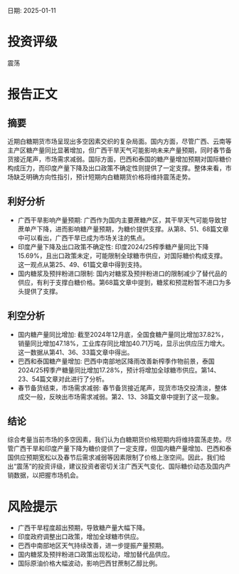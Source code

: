 
日期: 2025-01-11

# 投资评级

震荡

# 报告正文

## 摘要

近期白糖期货市场呈现出多空因素交织的复杂局面。国内方面，尽管广西、云南等主产区糖产量同比显著增加，但广西干旱天气可能影响未来产量预期，同时春节备货接近尾声，市场需求减弱。国际方面，巴西和泰国的糖产量增加预期对国际糖价构成压力，而印度产量下降及出口政策不确定性则提供了一定支撑。整体来看，市场缺乏明确方向性指引，预计短期内白糖期货价格将维持震荡走势。

## 利好分析

* 广西干旱影响产量预期: 广西作为国内主要蔗糖产区，其干旱天气可能导致甘蔗单产下降，进而影响糖产量预期，为糖价提供支撑。从第8、51、68篇文章中可以看出，广西干旱已成为市场关注的焦点。
* 印度产量下降及出口政策不确定性: 印度2024/25榨季糖产量同比下降15.69%，且出口政策未定，可能限制全球糖市供应，对国际糖价构成支撑。这一观点从第25、49、61篇文章中得到支持。
* 国内糖浆及预拌粉进口限制: 国内对糖浆及预拌粉进口的限制减少了替代品的供应，有利于支撑白糖价格。第68篇文章中提到，糖浆和预混粉暂不进口为多头提供了支撑。

## 利空分析

* 国内糖产量同比增加: 截至2024年12月底，全国食糖产量同比增加37.82%，销量同比增加47.18%，工业库存同比增加40.71万吨，显示出供应压力增大。这一数据从第41、36、33篇文章中得出。
* 巴西和泰国糖产量增加: 巴西中南部地区降雨改善新榨季作物前景，泰国2024/25榨季产糖量同比增加17.28%，预计将增加全球糖市供应。第14、23、54篇文章对此进行了分析。
* 春节备货结束，市场需求减弱: 春节备货接近尾声，现货市场交投清淡，整体成交一般，反映出市场需求减弱。第2、13、38篇文章中提到了这一现象。

## 结论

综合考量当前市场的多空因素，我们认为白糖期货价格短期内将维持震荡走势。尽管广西干旱和印度产量下降为糖价提供了一定支撑，但国内糖产量增加、巴西和泰国供应预期宽松以及春节后需求减弱等因素限制了价格上涨空间。因此，我们给出“震荡”的投资评级，建议投资者密切关注广西天气变化、国际糖价动态及国内产销数据，以把握市场机会。

# 风险提示

* 广西干旱程度超出预期，导致糖产量大幅下降。
* 印度政府调整出口政策，增加全球糖市供应。
* 巴西中南部地区天气持续改善，进一步提振产量预期。
* 国内糖浆及预拌粉进口政策出现松动，增加替代品供应。
* 国际原油价格大幅波动，影响巴西甘蔗制乙醇比例。
